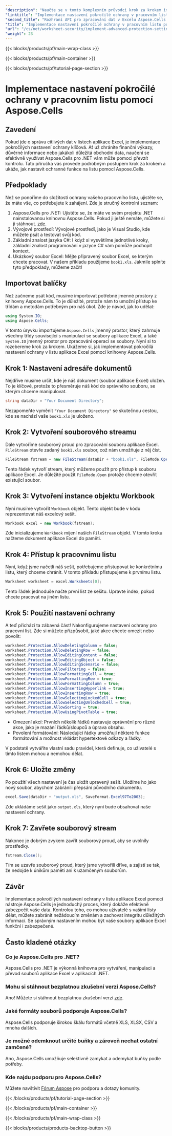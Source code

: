 ```yaml
---
"description": "Naučte se v tomto komplexním průvodci krok za krokem implementovat pokročilá nastavení ochrany pracovních listů v Excelu pomocí Aspose.Cells pro .NET."
"linktitle": "Implementace nastavení pokročilé ochrany v pracovním listu pomocí Aspose.Cells"
"second_title": "Rozhraní API pro zpracování dat v Excelu Aspose.Cells v .NET"
"title": "Implementace nastavení pokročilé ochrany v pracovním listu pomocí Aspose.Cells"
"url": "/cs/net/worksheet-security/implement-advanced-protection-settings/"
"weight": 23
---
```


{{< blocks/products/pf/main-wrap-class >}}

{{< blocks/products/pf/main-container >}}

{{< blocks/products/pf/tutorial-page-section >}}

# Implementace nastavení pokročilé ochrany v pracovním listu pomocí Aspose.Cells

## Zavedení
Pokud jde o správu citlivých dat v listech aplikace Excel, je implementace pokročilých nastavení ochrany klíčová. Ať už chráníte finanční výkazy, důvěrné informace nebo jakákoli důležitá obchodní data, naučení se efektivně využívat Aspose.Cells pro .NET vám může pomoci převzít kontrolu. Tato příručka vás provede podrobným postupem krok za krokem a ukáže, jak nastavit ochranné funkce na listu pomocí Aspose.Cells. 
## Předpoklady
Než se ponoříme do složitostí ochrany vašeho pracovního listu, ujistěte se, že máte vše, co potřebujete k zahájení. Zde je stručný kontrolní seznam:
1. Aspose.Cells pro .NET: Ujistěte se, že máte ve svém projektu .NET nainstalovanou knihovnu Aspose.Cells. Pokud ji ještě nemáte, můžete si ji stáhnout. [zde](https://releases.aspose.com/cells/net/).
2. Vývojové prostředí: Vývojové prostředí, jako je Visual Studio, kde můžete psát a testovat svůj kód.
3. Základní znalost jazyka C#: I když si vysvětlíme jednotlivé kroky, základní znalost programování v jazyce C# vám pomůže pochopit kontext.
4. Ukázkový soubor Excel: Mějte připravený soubor Excel, se kterým chcete pracovat. V našem příkladu použijeme `book1.xls`.
Jakmile splníte tyto předpoklady, můžeme začít!
## Importovat balíčky
Než začneme psát kód, musíme importovat potřebné jmenné prostory z knihovny Aspose.Cells. To je důležité, protože nám to umožní přístup ke třídám a metodám potřebným pro náš úkol. 
Zde je návod, jak to udělat:
```csharp
using System.IO;
using Aspose.Cells;
```
V tomto úryvku importujeme `Aspose.Cells` jmenný prostor, který zahrnuje všechny třídy související s manipulací se soubory aplikace Excel, a také `System.IO` jmenný prostor pro zpracování operací se soubory.
Nyní si to rozebereme krok za krokem. Ukážeme si, jak implementovat pokročilá nastavení ochrany v listu aplikace Excel pomocí knihovny Aspose.Cells. 
## Krok 1: Nastavení adresáře dokumentů
Nejdříve musíme určit, kde je náš dokument (soubor aplikace Excel) uložen. To je klíčové, protože to přesměruje náš kód do správného souboru, se kterým chceme manipulovat.
```csharp
string dataDir = "Your Document Directory";
```
Nezapomeňte vyměnit `"Your Document Directory"` se skutečnou cestou, kde se nachází vaše `book1.xls` je uloženo. 
## Krok 2: Vytvoření souborového streamu
Dále vytvoříme souborový proud pro zpracování souboru aplikace Excel. `FileStream` otevře zadaný `book1.xls` soubor, což nám umožňuje z něj číst.
```csharp
FileStream fstream = new FileStream(dataDir + "book1.xls", FileMode.Open);
```
Tento řádek vytvoří stream, který můžeme použít pro přístup k souboru aplikace Excel. Je důležité použít `FileMode.Open` protože chceme otevřít existující soubor.
## Krok 3: Vytvoření instance objektu Workbook
Nyní musíme vytvořit `Workbook` objekt. Tento objekt bude v kódu reprezentovat náš excelový sešit.
```csharp
Workbook excel = new Workbook(fstream);
```
Zde inicializujeme `Workbook` míjení našich `FileStream` objekt. V tomto kroku načteme dokument aplikace Excel do paměti.
## Krok 4: Přístup k pracovnímu listu
Nyní, když jsme načetli náš sešit, potřebujeme přistupovat ke konkrétnímu listu, který chceme chránit. V tomto příkladu přistupujeme k prvnímu listu.
```csharp
Worksheet worksheet = excel.Worksheets[0];
```
Tento řádek jednoduše načte první list ze sešitu. Upravte index, pokud chcete pracovat na jiném listu.
## Krok 5: Použití nastavení ochrany
A teď přichází ta zábavná část! Nakonfigurujeme nastavení ochrany pro pracovní list. Zde si můžete přizpůsobit, jaké akce chcete omezit nebo povolit:
```csharp
worksheet.Protection.AllowDeletingColumn = false;
worksheet.Protection.AllowDeletingRow = false;
worksheet.Protection.AllowEditingContent = false;
worksheet.Protection.AllowEditingObject = false;
worksheet.Protection.AllowEditingScenario = false;
worksheet.Protection.AllowFiltering = false;
worksheet.Protection.AllowFormattingCell = true;
worksheet.Protection.AllowFormattingRow = true;
worksheet.Protection.AllowFormattingColumn = true;
worksheet.Protection.AllowInsertingHyperlink = true;
worksheet.Protection.AllowInsertingRow = true;
worksheet.Protection.AllowSelectingLockedCell = true;
worksheet.Protection.AllowSelectingUnlockedCell = true;
worksheet.Protection.AllowSorting = true;
worksheet.Protection.AllowUsingPivotTable = true;
```
- Omezení akcí: Prvních několik řádků nastavuje oprávnění pro různé akce, jako je mazání řádků/sloupců a úprava obsahu.
- Povolení formátování: Následující řádky umožňují některé funkce formátování a možnost vkládat hypertextové odkazy a řádky.
  
V podstatě vytváříte vlastní sadu pravidel, která definuje, co uživatelé s tímto listem mohou a nemohou dělat.
## Krok 6: Uložte změny
Po použití všech nastavení je čas uložit upravený sešit. Uložíme ho jako nový soubor, abychom zabránili přepsání původního dokumentu.
```csharp
excel.Save(dataDir + "output.xls", SaveFormat.Excel97To2003);
```
Zde ukládáme sešit jako `output.xls`, který nyní bude obsahovat naše nastavení ochrany.
## Krok 7: Zavřete souborový stream
Nakonec je dobrým zvykem zavřít souborový proud, aby se uvolnily prostředky. 
```csharp
fstream.Close();
```
Tím se uzavře souborový proud, který jsme vytvořili dříve, a zajistí se tak, že nedojde k únikům paměti ani k uzamčeným souborům.
## Závěr
Implementace pokročilých nastavení ochrany v listu aplikace Excel pomocí nástroje Aspose.Cells je jednoduchý proces, který dokáže efektivně zabezpečit vaše data. Kontrolou toho, co mohou uživatelé s vašimi listy dělat, můžete zabránit nežádoucím změnám a zachovat integritu důležitých informací. Se správným nastavením mohou být vaše soubory aplikace Excel funkční i zabezpečené.
## Často kladené otázky
### Co je Aspose.Cells pro .NET?
Aspose.Cells pro .NET je výkonná knihovna pro vytváření, manipulaci a převod souborů aplikace Excel v aplikacích .NET.
### Mohu si stáhnout bezplatnou zkušební verzi Aspose.Cells?
Ano! Můžete si stáhnout bezplatnou zkušební verzi [zde](https://releases.aspose.com/).
### Jaké formáty souborů podporuje Aspose.Cells?
Aspose.Cells podporuje širokou škálu formátů včetně XLS, XLSX, CSV a mnoha dalších.
### Je možné odemknout určité buňky a zároveň nechat ostatní zamčené?
Ano, Aspose.Cells umožňuje selektivně zamykat a odemykat buňky podle potřeby.
### Kde najdu podporu pro Aspose.Cells?
Můžete navštívit [Fórum Aspose](https://forum.aspose.com/c/cells/9) pro podporu a dotazy komunity.


{{< /blocks/products/pf/tutorial-page-section >}}

{{< /blocks/products/pf/main-container >}}

{{< /blocks/products/pf/main-wrap-class >}}

{{< blocks/products/products-backtop-button >}}